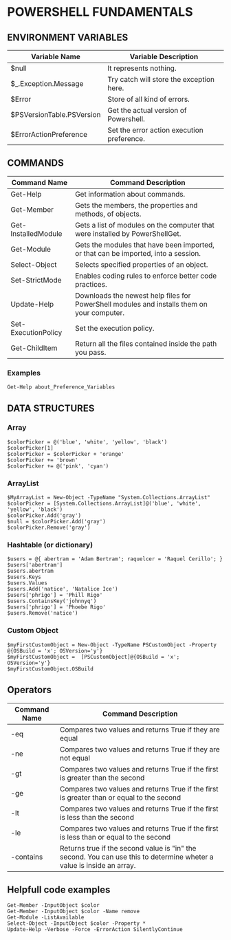 # POWERSHELL FUNDAMENTALS

## ENVIRONMENT VARIABLES

Variable Name | Variable Description
------------ | -------------
$null | It represents nothing.
$_.Exception.Message | Try catch will store the exception here.
$Error | Store of all kind of errors.
$PSVersionTable.PSVersion | Get the actual version of Powershell.
$ErrorActionPreference | Set the error action execution preference.

## COMMANDS

Command Name | Command Description
------------ | -------------
Get-Help | Get information about commands.
Get-Member | Gets the members, the properties and methods, of objects.
Get-InstalledModule | Gets a list of modules on the computer that were installed by PowerShellGet.
Get-Module | Gets the modules that have been imported, or that can be imported, into a session.
Select-Object | Selects specified properties of an object.
Set-StrictMode | Enables coding rules to enforce better code practices.
Update-Help | Downloads the newest help files for PowerShell modules and installs them on your computer.
Set-ExecutionPolicy | Set the execution policy.
Get-ChildItem | Return all the files contained inside the path you pass.


### Examples
```
Get-Help about_Preference_Variables
```

## DATA STRUCTURES

### Array
```
$colorPicker = @('blue', 'white', 'yellow', 'black')
$colorPicker[1]
$colorPicker = $colorPicker + 'orange'
$colorPicker += 'brown'
$colorPicker += @('pink', 'cyan')
```
### ArrayList
```
$MyArrayList = New-Object -TypeName "System.Collections.ArrayList"
$colorPicker = [System.Collections.ArrayList]@('blue', 'white', 'yellow', 'black')
$colorPicker.Add('gray')
$null = $colorPicker.Add('gray')
$colorPicker.Remove('gray')
```
### Hashtable (or dictionary)
```
$users = @{ abertram = 'Adam Bertram'; raquelcer = 'Raquel Cerillo'; }
$users['abertram']
$users.abertram
$users.Keys
$users.Values
$users.Add('natice', 'Natalice Ice')
$users['phrigo'] = 'Phill Rigo'
$users.ContainsKey('johnnyq')
$users['phrigo'] = 'Phoebe Rigo'
$users.Remove('natice')
```
### Custom Object
```
$myFirstCustomObject = New-Object -TypeName PSCustomObject -Property @{OSBuild = 'x'; OSVersion='y'}
$myFirstCustomObject =  [PSCustomObject]@{OSBuild = 'x'; OSVersion='y'}
$myFirstCustomObject.OSBuild
```

## Operators

Command Name | Command Description
------------ | -------------
-eq | Compares two values and returns True if they are equal
-ne | Compares two values and returns True if they are not equal
-gt | Compares two values and returns True if the first is greater than the second
-ge | Compares two values and returns True if the first is greater than or equal to the second
-lt | Compares two values and returns True if the first is less than the second
-le | Compares two values and returns True if the first is less than or equal to the second
-contains | Returns true if the second value is "in" the second. You can use this to determine wheter a value is inside an array.

## Helpfull code examples

```
Get-Member -InputObject $color
Get-Member -InputObject $color -Name remove
Get-Module -ListAvailable
Select-Object -InputObject $color -Property *
Update-Help -Verbose -Force -ErrorAction SilentlyContinue
```